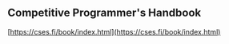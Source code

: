 ## Competitive Programmer's Handbook
  
  [https://cses.fi/book/index.html](https://cses.fi/book/index.html)